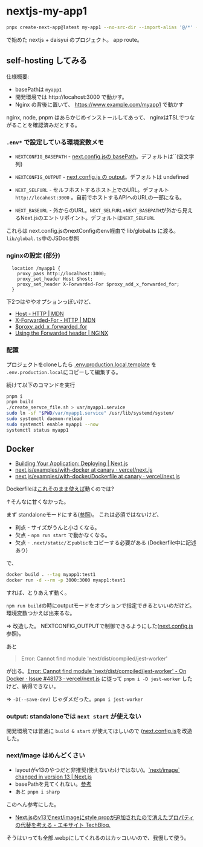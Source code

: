 # nextjs-my-app1

```bash
pnpx create-next-app@latest my-app1 --no-src-dir --import-alias '@/*' --ts --tailwind --eslint --app --use-pnpm
```

で始めた nextjs + daisyui のプロジェクト。 app route。

## self-hosting してみる

仕様概要:

- basePathは `myapp1`
- 開発環境では http://locahost:3000 で動かす。
- Nginx の背後に置いて、 https://www.example.com/myapp1 で動かす

nginx, node, pnpm はあらかじめインストールしてあって、
nginxはTSLでつながることを確認済みだとする。

### `.env*` で設定している環境変数メモ

- `NEXTCONFIG_BASEPATH` - [next.config.jsの basePath](https://nextjs.org/docs/pages/api-reference/next-config-js/basePath)。デフォルトは``(空文字列)
- `NEXTCONFIG_OUTPUT` - [next.config.js の output](https://nextjs.org/docs/pages/api-reference/next-config-js/output)。デフォルトは undefined

- `NEXT_SELFURL` - セルフホストするホスト上でのURL。デフォルト `http://locahost:3000` 。自前でホストするAPIへのURLの一部になる。
- `NEXT_BASEURL` - 外からのURL。`NEXT_SELFURL`+`NEXT_BASEPATH`が外から見えるNext.jsのエントリポイント。デフォルトは`NEXT_SELFURL`

これらは next.config.jsのnextConfigのenv経由で lib/global.ts に渡る。`lib/global.ts`中のJSDoc参照

### nginxの設定 (部分)

```config
  location /myapp1 {
    proxy_pass http://localhost:3000;
    proxy_set_header Host $host;
    proxy_set_header X-Forwarded-For $proxy_add_x_forwarded_for;
  }
```

下2つはややオプションっぽいけど、

- [Host \- HTTP \| MDN](https://developer.mozilla.org/ja/docs/Web/HTTP/Headers/Host)
- [X-Forwarded-For - HTTP | MDN](https://developer.mozilla.org/ja/docs/Web/HTTP/Headers/X-Forwarded-For)
- [$proxy_add_x_forwarded_for](https://nginx.org/en/docs/http/ngx_http_proxy_module.html#var_proxy_add_x_forwarded_for)
- [Using the Forwarded header | NGINX](https://www.nginx.com/resources/wiki/start/topics/examples/forwarded/)

### 配置

プロジェクトをcloneしたら
[.env.production.local.template](.env.production.local.template) を `.env.production.local`にコピーして編集する。

続けて以下のコマンドを実行

```bash
pnpm i
pnpm build
./create_servce_file.sh > var/myapp1.service
sudo ln -sf "$PWD/var/myapp1.service" /usr/lib/systemd/system/
sudo systemctl daemon-reload
sudo systemctl enable myapp1 --now
systemctl status myapp1
```

## Docker

- [Building Your Application: Deploying | Next.js](https://nextjs.org/docs/pages/building-your-application/deploying#docker-image)
- [next.js/examples/with-docker at canary · vercel/next.js](https://github.com/vercel/next.js/tree/canary/examples/with-docker)
- [next.js/examples/with-docker/Dockerfile at canary · vercel/next.js](https://github.com/vercel/next.js/blob/canary/examples/with-docker/Dockerfile)

Dockerfileは[これそのまま使えば](https://github.com/vercel/next.js/blob/canary/examples/with-docker/Dockerfile)動くのでは?

↑そんなに甘くなかった。

まず standaloneモードにする([参照](https://nextjs.org/docs/app/api-reference/next-config-js/output#automatically-copying-traced-files))。
これは必須ではないけど、

- 利点 - サイズがうんと小さくなる。
- 欠点 - `npm run start` で動かなくなる。
- 欠点 - `.next/static/`と`public`をコピーする必要がある (Dockerfile中に記述あり)

で、

```bash
docker build . --tag myapp1:test1
docker run -d --rm -p 3000:3000 myapp1:test1
```

すれば、とりあえず動く。

`npm run build`の時にoutputモードをオプションで指定できるといいのだけど。環境変数つかえば出来るな。

⇒ 改造した。 NEXTCONFIG_OUTPUTで制御できるようにした([next.config.js](next.config.js)参照)。

あと

> Error: Cannot find module 'next/dist/compiled/jest-worker'

が出る。[Error: Cannot find module 'next/dist/compiled/jest-worker' - On Docker · Issue #48173 · vercel/next.js](https://github.com/vercel/next.js/issues/48173) に従って `pnpm i -D jest-worker` したけど、納得できない。

⇒ `-D(--save-dev)` じゃダメだった。`pnpm i jest-worker`

### output: standaloneでは `next start` が使えない

開発環境では普通に `build & start` が使えてほしいので
([next.config.js](next.config.js)を改造した。

### next/image はめんどくさい

- layoutがv13のやつだと非推奨(使えないわけではない)。[\`next/image\` changed in version 13 | Next.js](https://nextjs.org/docs/messages/next-image-upgrade-to-13)
- basePathを見てくれない。[参考](https://nextjs.org/docs/app/api-reference/next-config-js/basePath#images)
- あと `pnpm i sharp`

このへん参考にした。

- [Next.jsのv13でnext/imageにstyle propが追加されたので消えたプロパティの代替を考える - エキサイト TechBlog.](https://tech.excite.co.jp/entry/2022/12/23/001520)

そうはいっても全部.webpにしてくれるのはカッコいいので、我慢して使う。
